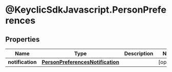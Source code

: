 # @KeyclicSdkJavascript.PersonPreferences

## Properties
Name | Type | Description | Notes
------------ | ------------- | ------------- | -------------
**notification** | [**PersonPreferencesNotification**](PersonPreferencesNotification.md) |  | [optional] 


